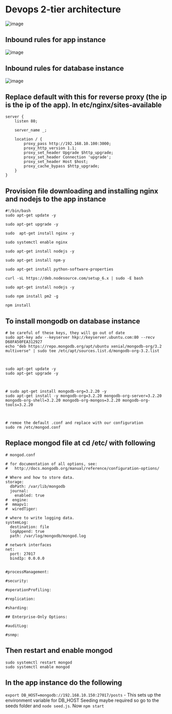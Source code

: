 # Devops 2-tier architecture
![image](https://user-images.githubusercontent.com/80905254/122024703-94df2900-cdc0-11eb-963b-f65f06e3bd4e.png)

## Inbound rules for app instance
![image](https://user-images.githubusercontent.com/80905254/122139110-1de97500-ce40-11eb-9f6e-4c8d176c8b5d.png)

## Inbound rules for database instance
![image](https://user-images.githubusercontent.com/80905254/122139049-f692a800-ce3f-11eb-81f4-804f5ed9496e.png)

## Replace default with this for reverse proxy (the ip is the ip of the app). In etc/nginx/sites-available
```
server {
	listen 80;

	server_name _;

	location / {
		proxy_pass http://192.168.10.100:3000;
		proxy_http_version 1.1;
		proxy_set_header Upgrade $http_upgrade;
		proxy_set_header Connection 'upgrade';
		proxy_set_header Host $host;
		proxy_cache_bypass $http_upgrade;
	}
}
```
## Provision file downloading and installing nginx and nodejs to the app instance
```
#!/bin/bash
sudo apt-get update -y

sudo apt-get upgrade -y

sudo  apt-get install nginx -y

sudo systemctl enable nginx

sudo apt-get install nodejs -y

sudo apt-get install npm-y

sudo apt-get install python-software-properties

curl -sL https://deb.nodesource.com/setup_6.x | sudo -E bash

sudo apt-get install nodejs -y

sudo npm install pm2 -g

npm install 
```

## To install mongodb on database instance
```
# be careful of these keys, they will go out of date
sudo apt-key adv --keyserver hkp://keyserver.ubuntu.com:80 --recv D68FA50FEA312927
echo "deb https://repo.mongodb.org/apt/ubuntu xenial/mongodb-org/3.2 multiverse" | sudo tee /etc/apt/sources.list.d/mongodb-org-3.2.list



sudo apt-get update -y
sudo apt-get upgrade -y



# sudo apt-get install mongodb-org=3.2.20 -y
sudo apt-get install -y mongodb-org=3.2.20 mongodb-org-server=3.2.20 mongodb-org-shell=3.2.20 mongodb-org-mongos=3.2.20 mongodb-org-tools=3.2.20



# remoe the default .conf and replace with our configuration
sudo rm /etc/mongod.conf
```

## Replace mongod file at cd /etc/ with following
```
# mongod.conf

# for documentation of all options, see:
#   http://docs.mongodb.org/manual/reference/configuration-options/

# Where and how to store data.
storage:
  dbPath: /var/lib/mongodb
  journal:
    enabled: true
#  engine:
#  mmapv1:
#  wiredTiger:

# where to write logging data.
systemLog:
  destination: file
  logAppend: true
  path: /var/log/mongodb/mongod.log

# network interfaces
net:
  port: 27017
  bindIp: 0.0.0.0


#processManagement:

#security:

#operationProfiling:

#replication:

#sharding:

## Enterprise-Only Options:

#auditLog:

#snmp:
```

## Then restart and enable mongod
```
sudo systemctl restart mongod
sudo systemctl enable mongod
```

## In the app instance do the following
`export DB_HOST=mongodb://192.168.10.150:27017/posts` - This sets up the environment variable for DB_HOST
Seeding maybe required so go to the seeds folder and `node seed.js`.
Now `npm start`

